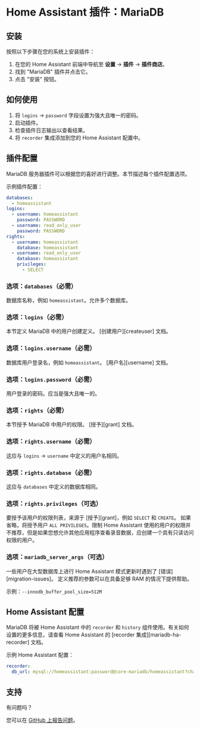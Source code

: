 # Home Assistant 插件：MariaDB

## 安装

按照以下步骤在您的系统上安装插件：

1. 在您的 Home Assistant 前端中导航至 **设置** -> **插件** -> **插件商店**。
2. 找到 "MariaDB" 插件并点击它。
3. 点击 "安装" 按钮。

## 如何使用

1. 将 `logins` -> `password` 字段设置为强大且唯一的密码。
2. 启动插件。
3. 检查插件日志输出以查看结果。
4. 将 `recorder` 集成添加到您的 Home Assistant 配置中。

## 插件配置

MariaDB 服务器插件可以根据您的喜好进行调整。本节描述每个插件配置选项。

示例插件配置：

```yaml
databases:
  - homeassistant
logins:
  - username: homeassistant
    password: PASSWORD
  - username: read_only_user
    password: PASSWORD
rights:
  - username: homeassistant
    database: homeassistant
  - username: read_only_user
    database: homeassistant
    privileges:
      - SELECT
```

### 选项：`databases`（必需）

数据库名称，例如 `homeassistant`。允许多个数据库。

### 选项：`logins`（必需）

本节定义 MariaDB 中的用户创建定义。 [创建用户][createuser] 文档。

### 选项：`logins.username`（必需）

数据库用户登录名，例如 `homeassistant`。 [用户名][username] 文档。

### 选项：`logins.password`（必需）

用户登录的密码。应当是强大且唯一的。

### 选项：`rights`（必需）

本节授予 MariaDB 中用户的权限。 [授予][grant] 文档。

### 选项：`rights.username`（必需）

这应与 `logins` -> `username` 中定义的用户名相同。

### 选项：`rights.database`（必需）

这应与 `databases` 中定义的数据库相同。

### 选项：`rights.privileges`（可选）

要授予该用户的权限列表，来源于 [授予][grant]，例如 `SELECT` 和 `CREATE`。
如果省略，将授予用户 `ALL PRIVILEGES`。限制 Home Assistant 使用的用户的权限并不推荐，但是如果您想允许其他应用程序查看录音数据，应创建一个具有只读访问权限的用户。

### 选项：`mariadb_server_args`（可选）

一些用户在大型数据库上进行 Home Assistant 模式更新时遇到了 [错误][migration-issues]。
定义推荐的参数可以在具备足够 RAM 的情况下提供帮助。

示例：`--innodb_buffer_pool_size=512M`

## Home Assistant 配置

MariaDB 将被 Home Assistant 中的 `recorder` 和 `history` 组件使用。有关如何设置的更多信息，请查看 Home Assistant 的 [recorder 集成][mariadb-ha-recorder] 文档。

示例 Home Assistant 配置：

```yaml
recorder:
  db_url: mysql://homeassistant:password@core-mariadb/homeassistant?charset=utf8mb4
```

## 支持

有问题吗？

您可以在 [GitHub 上报告问题][issue]。

[aarch64-shield]: https://img.shields.io/badge/aarch64-yes-green.svg
[amd64-shield]: https://img.shields.io/badge/amd64-yes-green.svg
[armv7-shield]: https://img.shields.io/badge/armv7-yes-green.svg
[armhf-shield]: https://img.shields.io/badge/armhf-yes-green.svg
[i386-shield]: https://img.shields.io/badge/i386-yes-green.svg
[issue]: https://github.com/erik73/addon-mariadb/issues
[repository]: https://github.com/erik73/hassio-addons